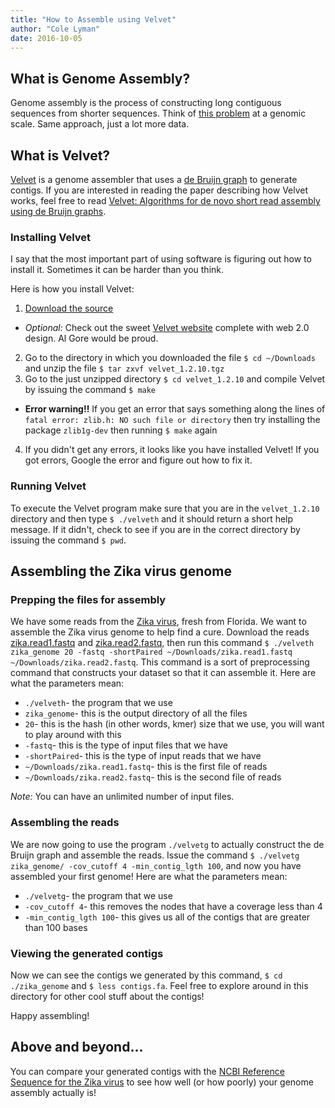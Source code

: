 ```yaml
---
title: "How to Assemble using Velvet"
author: "Cole Lyman"
date: 2016-10-05
---
```


## What is Genome Assembly?

Genome assembly is the process of constructing long contiguous sequences from shorter sequences. Think of [this problem](http://rosalind.info/problems/ba3k/) at a genomic scale. Same approach, just a lot more data.

## What is Velvet?

[Velvet](https://en.wikipedia.org/wiki/Velvet_assembler) is a genome assembler that uses a [de Bruijn graph](https://en.wikipedia.org/wiki/De_Bruijn_graph) to generate contigs.
If you are interested in reading the paper describing how Velvet works, feel free to read [Velvet: Algorithms for de novo short read assembly using de Bruijn graphs](http://genome.cshlp.org/content/18/5/821.full).

### Installing Velvet

I say that the most important part of using software is figuring out how to install it.
Sometimes it can be harder than you think.

Here is how you install Velvet:

1. [Download the source](http://www.ebi.ac.uk/~zerbino/velvet/velvet_1.2.10.tgz)
  * *Optional:* Check out the sweet [Velvet website](http://www.ebi.ac.uk/~zerbino/velvet/) complete with web 2.0 design. Al Gore would be proud.
2. Go to the directory in which you downloaded the file ```$ cd ~/Downloads``` and unzip the file ```$ tar zxvf velvet_1.2.10.tgz```
3. Go to the just unzipped directory ```$ cd velvet_1.2.10``` and compile Velvet by issuing the command ```$ make```
  * **Error warning!!** If you get an error that says something along the lines of ```fatal error: zlib.h: NO such file or directory``` then try installing the package ```zlib1g-dev``` then running ```$ make``` again
4. If you didn't get any errors, it looks like you have installed Velvet! If you got errors, Google the error and figure out how to fix it.

### Running Velvet

To execute the Velvet program make sure that you are in the ```velvet_1.2.10``` directory and then type ```$ ./velveth``` and it should return a short help message. If it didn't, check to see if you are in the correct directory by issuing the command ```$ pwd```.

## Assembling the Zika virus genome

### Prepping the files for assembly

We have some reads from the [Zika virus](https://www.cdc.gov/zika/), fresh from Florida.
We want to assemble the Zika virus genome to help find a cure.
Download the reads [zika.read1.fastq](/public/cs418/zika.read1.fastq) and [zika.read2.fastq](/public/cs418/zika.read2.fastq), then run this command ```$ ./velveth zika_genome 20 -fastq -shortPaired ~/Downloads/zika.read1.fastq ~/Downloads/zika.read2.fastq```.
This command is a sort of preprocessing command that constructs your dataset so that it can assemble it.
Here are what the parameters mean:

* ```./velveth```- the program that we use
* ```zika_genome```- this is the output directory of all the files
* ```20```- this is the hash (in other words, kmer) size that we use, you will want to play around with this
* ```-fastq```- this is the type of input files that we have
* ```-shortPaired```- this is the type of input reads that we have
* ```~/Downloads/zika.read1.fastq```- this is the first file of reads
* ```~/Downloads/zika.read2.fastq```- this is the second file of reads

*Note:* You can have an unlimited number of input files.

### Assembling the reads

We are now going to use the program ```./velvetg``` to actually construct the de Bruijn graph and assemble the reads.
Issue the command ```$ ./velvetg zika_genome/ -cov_cutoff 4 -min_contig_lgth 100```, and now you have assembled your first genome!
Here are what the parameters mean:

* ```./velvetg```- the program that we use
* ```-cov_cutoff 4```- this removes the nodes that have a coverage less than 4
* ```-min_contig_lgth 100```- this gives us all of the contigs that are greater than 100 bases

### Viewing the generated contigs

Now we can see the contigs we generated by this command, ```$ cd ./zika_genome``` and ```$ less contigs.fa```.
Feel free to explore around in this directory for other cool stuff about the contigs!

Happy assembling!

## Above and beyond...

You can compare your generated contigs with the [NCBI Reference Sequence for the Zika virus](https://www.ncbi.nlm.nih.gov/nuccore/226377833?report=fasta&to=10794) to see how well (or how poorly) your genome assembly actually is!
